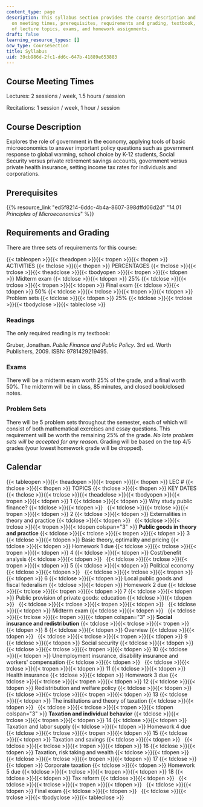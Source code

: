 ```yaml
---
content_type: page
description: This syllabus section provides the course description and information
  on meeting times, prerequisites, requirements and grading, textbook, and the schedule
  of lecture topics, exams, and homework assignments.
draft: false
learning_resource_types: []
ocw_type: CourseSection
title: Syllabus
uid: 39cb986d-2fc1-dd6c-647b-41889e653883
---
```

## Course Meeting Times

Lectures: 2 sessions / week, 1.5 hours / session

Recitations: 1 session / week, 1 hour / session

## Course Description

Explores the role of government in the economy, applying tools of basic microeconomics to answer important policy questions such as government response to global warming, school choice by K-12 students, Social Security versus private retirement savings accounts, government versus private health insurance, setting income tax rates for individuals and corporations.

## Prerequisites

{{% resource_link "ed5f8214-6ddc-4b4a-8607-398dffd06d2d" "_14.01 Principles of Microeconomics_" %}}

## Requirements and Grading

There are three sets of requirements for this course:

{{< tableopen >}}{{< theadopen >}}{{< tropen >}}{{< thopen >}}
ACTIVITIES
{{< thclose >}}{{< thopen >}}
PERCENTAGES
{{< thclose >}}{{< trclose >}}{{< theadclose >}}{{< tbodyopen >}}{{< tropen >}}{{< tdopen >}}
Midterm exam
{{< tdclose >}}{{< tdopen >}}
25%
{{< tdclose >}}{{< trclose >}}{{< tropen >}}{{< tdopen >}}
Final exam
{{< tdclose >}}{{< tdopen >}}
50%
{{< tdclose >}}{{< trclose >}}{{< tropen >}}{{< tdopen >}}
Problem sets
{{< tdclose >}}{{< tdopen >}}
25%
{{< tdclose >}}{{< trclose >}}{{< tbodyclose >}}{{< tableclose >}}

### Readings

The only required reading is my textbook:

Gruber, Jonathan. _Public Finance and Public Policy_. 3rd ed. Worth Publishers, 2009. ISBN: 9781429219495.

### Exams

There will be a midterm exam worth 25% of the grade, and a final worth 50%. The midterm will be in class, 85 minutes, and closed book/closed notes.

### Problem Sets

There will be 5 problem sets throughout the semester, each of which will consist of both mathematical exercises and essay questions. This requirement will be worth the remaining 25% of the grade. _No late problem sets will be accepted for any reason_. Grading will be based on the top 4/5 grades (your lowest homework grade will be dropped).

## Calendar

{{< tableopen >}}{{< theadopen >}}{{< tropen >}}{{< thopen >}}
LEC #
{{< thclose >}}{{< thopen >}}
TOPICS
{{< thclose >}}{{< thopen >}}
KEY DATES
{{< thclose >}}{{< trclose >}}{{< theadclose >}}{{< tbodyopen >}}{{< tropen >}}{{< tdopen >}}
1
{{< tdclose >}}{{< tdopen >}}
Why study public finance?
{{< tdclose >}}{{< tdopen >}}
 
{{< tdclose >}}{{< trclose >}}{{< tropen >}}{{< tdopen >}}
2
{{< tdclose >}}{{< tdopen >}}
Externalities in theory and practice
{{< tdclose >}}{{< tdopen >}}
 
{{< tdclose >}}{{< trclose >}}{{< tropen >}}{{< tdopen colspan="3" >}}
**Public goods in theory and practice**
{{< tdclose >}}{{< trclose >}}{{< tropen >}}{{< tdopen >}}
3
{{< tdclose >}}{{< tdopen >}}
Basic theory, optimality and pricing
{{< tdclose >}}{{< tdopen >}}
Homework 1 due
{{< tdclose >}}{{< trclose >}}{{< tropen >}}{{< tdopen >}}
4
{{< tdclose >}}{{< tdopen >}}
Cost/benefit analysis
{{< tdclose >}}{{< tdopen >}}
 
{{< tdclose >}}{{< trclose >}}{{< tropen >}}{{< tdopen >}}
5
{{< tdclose >}}{{< tdopen >}}
Political economy
{{< tdclose >}}{{< tdopen >}}
 
{{< tdclose >}}{{< trclose >}}{{< tropen >}}{{< tdopen >}}
6
{{< tdclose >}}{{< tdopen >}}
Local public goods and fiscal federalism
{{< tdclose >}}{{< tdopen >}}
Homework 2 due
{{< tdclose >}}{{< trclose >}}{{< tropen >}}{{< tdopen >}}
7
{{< tdclose >}}{{< tdopen >}}
Public provision of private goods: education
{{< tdclose >}}{{< tdopen >}}
 
{{< tdclose >}}{{< trclose >}}{{< tropen >}}{{< tdopen >}}
 
{{< tdclose >}}{{< tdopen >}}
Midterm exam
{{< tdclose >}}{{< tdopen >}}
 
{{< tdclose >}}{{< trclose >}}{{< tropen >}}{{< tdopen colspan="3" >}}
**Social insurance and redistribution**
{{< tdclose >}}{{< trclose >}}{{< tropen >}}{{< tdopen >}}
8
{{< tdclose >}}{{< tdopen >}}
Overview
{{< tdclose >}}{{< tdopen >}}
 
{{< tdclose >}}{{< trclose >}}{{< tropen >}}{{< tdopen >}}
9
{{< tdclose >}}{{< tdopen >}}
Social security
{{< tdclose >}}{{< tdopen >}}
 
{{< tdclose >}}{{< trclose >}}{{< tropen >}}{{< tdopen >}}
10
{{< tdclose >}}{{< tdopen >}}
Unemployment insurance, disability insurance and workers' compensation
{{< tdclose >}}{{< tdopen >}}
 
{{< tdclose >}}{{< trclose >}}{{< tropen >}}{{< tdopen >}}
11
{{< tdclose >}}{{< tdopen >}}
Health insurance
{{< tdclose >}}{{< tdopen >}}
Homework 3 due
{{< tdclose >}}{{< trclose >}}{{< tropen >}}{{< tdopen >}}
12
{{< tdclose >}}{{< tdopen >}}
Redistribution and welfare policy
{{< tdclose >}}{{< tdopen >}}
 
{{< tdclose >}}{{< trclose >}}{{< tropen >}}{{< tdopen >}}
13
{{< tdclose >}}{{< tdopen >}}
The institutions and theory of taxation
{{< tdclose >}}{{< tdopen >}}
 
{{< tdclose >}}{{< trclose >}}{{< tropen >}}{{< tdopen colspan="3" >}}
**Taxation and individual behavior**
{{< tdclose >}}{{< trclose >}}{{< tropen >}}{{< tdopen >}}
14
{{< tdclose >}}{{< tdopen >}}
Taxation and labor supply
{{< tdclose >}}{{< tdopen >}}
Homework 4 due
{{< tdclose >}}{{< trclose >}}{{< tropen >}}{{< tdopen >}}
15
{{< tdclose >}}{{< tdopen >}}
Taxation and savings
{{< tdclose >}}{{< tdopen >}}
 
{{< tdclose >}}{{< trclose >}}{{< tropen >}}{{< tdopen >}}
16
{{< tdclose >}}{{< tdopen >}}
Taxation, risk taking and wealth
{{< tdclose >}}{{< tdopen >}}
 
{{< tdclose >}}{{< trclose >}}{{< tropen >}}{{< tdopen >}}
17
{{< tdclose >}}{{< tdopen >}}
Corporate taxation
{{< tdclose >}}{{< tdopen >}}
Homework 5 due
{{< tdclose >}}{{< trclose >}}{{< tropen >}}{{< tdopen >}}
18
{{< tdclose >}}{{< tdopen >}}
Tax reform
{{< tdclose >}}{{< tdopen >}}
 
{{< tdclose >}}{{< trclose >}}{{< tropen >}}{{< tdopen >}}
 
{{< tdclose >}}{{< tdopen >}}
Final exam
{{< tdclose >}}{{< tdopen >}}
 
{{< tdclose >}}{{< trclose >}}{{< tbodyclose >}}{{< tableclose >}}